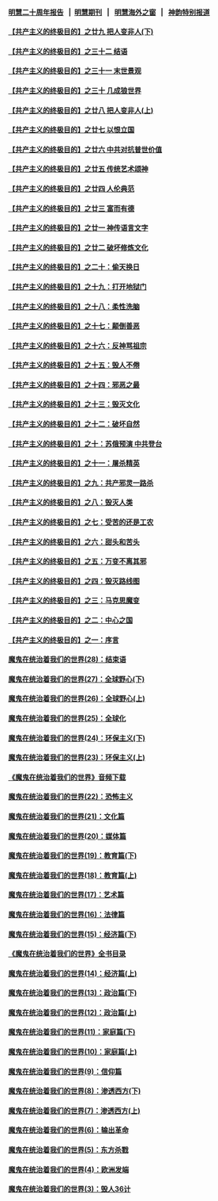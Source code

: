 #### [明慧二十周年报告](https://github.com/gfw-breaker/mh-reports/blob/master/README.md?t=07241000) &nbsp;&nbsp;|&nbsp;&nbsp;[明慧期刊](https://github.com/gfw-breaker/mh-qikan) &nbsp;&nbsp;|&nbsp;&nbsp; [明慧海外之窗](https://github.com/gfw-breaker/mh-news/blob/master/README.md?t=07241000) &nbsp;&nbsp;|&nbsp;&nbsp; [神韵特别报道](https://github.com/gfw-breaker/mh-news/blob/master/shenyun.md?t=07241000) 

#### [【共产主义的终极目的】之廿九 把人变非人(下)](../pages/nsc422/n11344140.md?t=07241000) 

#### [【共产主义的终极目的】之三十二 结语](../pages/nsc422/n11360535.md?t=07241000) 

#### [【共产主义的终极目的】之三十一 末世景观](../pages/nsc422/n11351129.md?t=07241000) 

#### [【共产主义的终极目的】之三十 几成狼世界](../pages/nsc422/n11348280.md?t=07241000) 

#### [【共产主义的终极目的】之廿八 把人变非人(上)](../pages/nsc422/n11340492.md?t=07241000) 

#### [【共产主义的终极目的】之廿七 以恨立国](../pages/nsc422/n11336944.md?t=07241000) 

#### [【共产主义的终极目的】之廿六 中共对抗普世价值](../pages/nsc422/n11324785.md?t=07241000) 

#### [【共产主义的终极目的】之廿五 传统艺术颂神](../pages/nsc422/n11296396.md?t=07241000) 

#### [【共产主义的终极目的】之廿四 人伦典范](../pages/nsc422/n11296397.md?t=07241000) 

#### [【共产主义的终极目的】之廿三 富而有德](../pages/nsc422/n11283598.md?t=07241000) 

#### [【共产主义的终极目的】之廿一 神传语言文字](../pages/nsc422/n11263265.md?t=07241000) 

#### [【共产主义的终极目的】之廿二 破坏修炼文化](../pages/nsc422/n11245728.md?t=07241000) 

#### [【共产主义的终极目的】之二十：偷天换日](../pages/nsc422/n11238846.md?t=07241000) 

#### [【共产主义的终极目的】之十九：打开地狱门](../pages/nsc422/n11206376.md?t=07241000) 

#### [【共产主义的终极目的】之十八：柔性洗脑](../pages/nsc422/n11199994.md?t=07241000) 

#### [【共产主义的终极目的】之十七：颠倒善恶](../pages/nsc422/n11179782.md?t=07241000) 

#### [【共产主义的终极目的】之十六：反神骂祖宗](../pages/nsc422/n11166798.md?t=07241000) 

#### [【共产主义的终极目的】之十五：毁人不倦](../pages/nsc422/n11166792.md?t=07241000) 

#### [【共产主义的终极目的】之十四：邪恶之最](../pages/nsc422/n11150249.md?t=07241000) 

#### [【共产主义的终极目的】之十三：毁灭文化](../pages/nsc422/n11135227.md?t=07241000) 

#### [【共产主义的终极目的】之十二：破坏自然](../pages/nsc422/n11135214.md?t=07241000) 

#### [【共产主义的终极目的】之十：苏俄预演 中共登台](../pages/nsc422/n11118424.md?t=07241000) 

#### [【共产主义的终极目的】之十一：屠杀精英](../pages/nsc422/n11118442.md?t=07241000) 

#### [【共产主义的终极目的】之九：共产邪灵一路杀](../pages/nsc422/n11114139.md?t=07241000) 

#### [【共产主义的终极目的】之八：毁灭人类](../pages/nsc422/n11108503.md?t=07241000) 

#### [【共产主义的终极目的】之七：受苦的还是工农](../pages/nsc422/n11101809.md?t=07241000) 

#### [【共产主义的终极目的】之六：甜头和苦头](../pages/nsc422/n11096971.md?t=07241000) 

#### [【共产主义的终极目的】之五：万变不离其邪](../pages/nsc422/n11091285.md?t=07241000) 

#### [【共产主义的终极目的】之四：毁灭路线图](../pages/nsc422/n11086284.md?t=07241000) 

#### [【共产主义的终极目的】之三：马克思魔变](../pages/nsc422/n11061941.md?t=07241000) 

#### [【共产主义的终极目的】之二：中心之国](../pages/nsc422/n11047728.md?t=07241000) 

#### [【共产主义的终极目的】之一：序言](../pages/nsc422/n11086077.md?t=07241000) 

#### [魔鬼在统治着我们的世界(28)：结束语](../pages/nsc422/n10936246.md?t=07241000) 

#### [魔鬼在统治着我们的世界(27)：全球野心(下)](../pages/nsc422/n10928319.md?t=07241000) 

#### [魔鬼在统治着我们的世界(26)：全球野心(上)](../pages/nsc422/n10900318.md?t=07241000) 

#### [魔鬼在统治着我们的世界(25)：全球化](../pages/nsc422/n10788205.md?t=07241000) 

#### [魔鬼在统治着我们的世界(24)：环保主义(下)](../pages/nsc422/n10695307.md?t=07241000) 

#### [魔鬼在统治着我们的世界(23)：环保主义(上)](../pages/nsc422/n10688613.md?t=07241000) 

#### [《魔鬼在统治着我们的世界》音频下载](../pages/nsc422/n10635553.md?t=07241000) 

#### [魔鬼在统治着我们的世界(22)：恐怖主义](../pages/nsc422/n10614727.md?t=07241000) 

#### [魔鬼在统治着我们的世界(21)：文化篇](../pages/nsc422/n10597706.md?t=07241000) 

#### [魔鬼在统治着我们的世界(20)：媒体篇](../pages/nsc422/n10586579.md?t=07241000) 

#### [魔鬼在统治着我们的世界(19)：教育篇(下)](../pages/nsc422/n10564808.md?t=07241000) 

#### [魔鬼在统治着我们的世界(18)：教育篇(上)](../pages/nsc422/n10526970.md?t=07241000) 

#### [魔鬼在统治着我们的世界(17)：艺术篇](../pages/nsc422/n10499093.md?t=07241000) 

#### [魔鬼在统治着我们的世界(16)：法律篇](../pages/nsc422/n10485969.md?t=07241000) 

#### [魔鬼在统治着我们的世界(15)：经济篇(下)](../pages/nsc422/n10469975.md?t=07241000) 

#### [《魔鬼在统治着我们的世界》全书目录](../pages/nsc422/n10464261.md?t=07241000) 

#### [魔鬼在统治着我们的世界(14)：经济篇(上)](../pages/nsc422/n10457370.md?t=07241000) 

#### [魔鬼在统治着我们的世界(13)：政治篇(下)](../pages/nsc422/n10448270.md?t=07241000) 

#### [魔鬼在统治着我们的世界(12)：政治篇(上)](../pages/nsc422/n10444576.md?t=07241000) 

#### [魔鬼在统治着我们的世界(11)：家庭篇(下)](../pages/nsc422/n10440961.md?t=07241000) 

#### [魔鬼在统治着我们的世界(10)：家庭篇(上)](../pages/nsc422/n10435448.md?t=07241000) 

#### [魔鬼在统治着我们的世界(9)：信仰篇](../pages/nsc422/n10432159.md?t=07241000) 

#### [魔鬼在统治着我们的世界(8)：渗透西方(下)](../pages/nsc422/n10429603.md?t=07241000) 

#### [魔鬼在统治着我们的世界(7)：渗透西方(上)](../pages/nsc422/n10426013.md?t=07241000) 

#### [魔鬼在统治着我们的世界(6)：输出革命](../pages/nsc422/n10421536.md?t=07241000) 

#### [魔鬼在统治着我们的世界(5)：东方杀戮](../pages/nsc422/n10417707.md?t=07241000) 

#### [魔鬼在统治着我们的世界(4)：欧洲发端](../pages/nsc422/n10414890.md?t=07241000) 

#### [魔鬼在统治着我们的世界(3)：毁人36计](../pages/nsc422/n10411583.md?t=07241000) 


